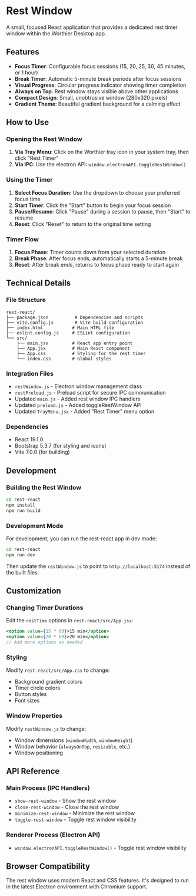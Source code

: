 # Rest Window

A small, focused React application that provides a dedicated rest timer window within the Worthier Desktop app.

## Features

- **Focus Timer**: Configurable focus sessions (15, 20, 25, 30, 45 minutes, or 1 hour)
- **Break Timer**: Automatic 5-minute break periods after focus sessions
- **Visual Progress**: Circular progress indicator showing timer completion
- **Always on Top**: Rest window stays visible above other applications
- **Compact Design**: Small, unobtrusive window (280x320 pixels)
- **Gradient Theme**: Beautiful gradient background for a calming effect

## How to Use

### Opening the Rest Window
1. **Via Tray Menu**: Click on the Worthier tray icon in your system tray, then click "Rest Timer"
2. **Via IPC**: Use the electron API: `window.electronAPI.toggleRestWindow()`

### Using the Timer
1. **Select Focus Duration**: Use the dropdown to choose your preferred focus time
2. **Start Timer**: Click the "Start" button to begin your focus session
3. **Pause/Resume**: Click "Pause" during a session to pause, then "Start" to resume
4. **Reset**: Click "Reset" to return to the original time setting

### Timer Flow
1. **Focus Phase**: Timer counts down from your selected duration
2. **Break Phase**: After focus ends, automatically starts a 5-minute break
3. **Reset**: After break ends, returns to focus phase ready to start again

## Technical Details

### File Structure
```
rest-react/
├── package.json          # Dependencies and scripts
├── vite.config.js        # Vite build configuration
├── index.html           # Main HTML file
├── eslint.config.js     # ESLint configuration
└── src/
    ├── main.jsx         # React app entry point
    ├── App.jsx          # Main React component
    ├── App.css          # Styling for the rest timer
    └── index.css        # Global styles
```

### Integration Files
- `restWindow.js` - Electron window management class
- `restPreload.js` - Preload script for secure IPC communication
- Updated `main.js` - Added rest window IPC handlers
- Updated `preload.js` - Added toggleRestWindow API
- Updated `TrayMenu.jsx` - Added "Rest Timer" menu option

### Dependencies
- React 19.1.0
- Bootstrap 5.3.7 (for styling and icons)
- Vite 7.0.0 (for building)

## Development

### Building the Rest Window
```bash
cd rest-react
npm install
npm run build
```

### Development Mode
For development, you can run the rest-react app in dev mode:
```bash
cd rest-react
npm run dev
```

Then update the `restWindow.js` to point to `http://localhost:5174` instead of the built files.

## Customization

### Changing Timer Durations
Edit the `restTime` options in `rest-react/src/App.jsx`:
```jsx
<option value={15 * 60}>15 min</option>
<option value={20 * 60}>20 min</option>
// Add more options as needed
```

### Styling
Modify `rest-react/src/App.css` to change:
- Background gradient colors
- Timer circle colors
- Button styles
- Font sizes

### Window Properties
Modify `restWindow.js` to change:
- Window dimensions (`windowWidth`, `windowHeight`)
- Window behavior (`alwaysOnTop`, `resizable`, etc.)
- Window positioning

## API Reference

### Main Process (IPC Handlers)
- `show-rest-window` - Show the rest window
- `close-rest-window` - Close the rest window
- `minimize-rest-window` - Minimize the rest window
- `toggle-rest-window` - Toggle rest window visibility

### Renderer Process (Electron API)
- `window.electronAPI.toggleRestWindow()` - Toggle rest window visibility

## Browser Compatibility
The rest window uses modern React and CSS features. It's designed to run in the latest Electron environment with Chromium support.
